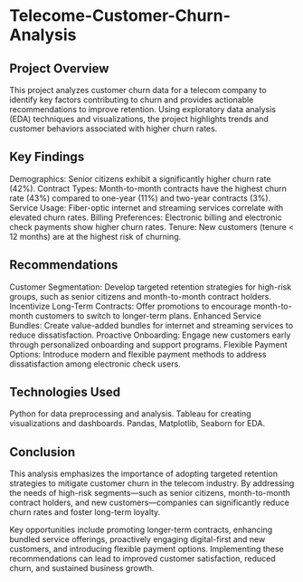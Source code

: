 # Telecome-Customer-Churn-Analysis

## Project Overview  
This project analyzes customer churn data for a telecom company to identify key factors contributing to churn and provides actionable recommendations to improve retention. Using exploratory data analysis (EDA) techniques and visualizations, the project highlights trends and customer behaviors associated with higher churn rates.

## Key Findings
Demographics: Senior citizens exhibit a significantly higher churn rate (42%).
Contract Types: Month-to-month contracts have the highest churn rate (43%) compared to one-year (11%) and two-year contracts (3%).
Service Usage: Fiber-optic internet and streaming services correlate with elevated churn rates.
Billing Preferences: Electronic billing and electronic check payments show higher churn rates.
Tenure: New customers (tenure < 12 months) are at the highest risk of churning.

## Recommendations
Customer Segmentation: Develop targeted retention strategies for high-risk groups, such as senior citizens and month-to-month contract holders.
Incentivize Long-Term Contracts: Offer promotions to encourage month-to-month customers to switch to longer-term plans.
Enhanced Service Bundles: Create value-added bundles for internet and streaming services to reduce dissatisfaction.
Proactive Onboarding: Engage new customers early through personalized onboarding and support programs.
Flexible Payment Options: Introduce modern and flexible payment methods to address dissatisfaction among electronic check users.

## Technologies Used
Python for data preprocessing and analysis.
Tableau for creating visualizations and dashboards.
Pandas, Matplotlib, Seaborn for EDA.

## Conclusion
This analysis emphasizes the importance of adopting targeted retention strategies to mitigate customer churn in the telecom industry. By addressing the needs of high-risk segments—such as senior citizens, month-to-month contract holders, and new customers—companies can significantly reduce churn rates and foster long-term loyalty.

Key opportunities include promoting longer-term contracts, enhancing bundled service offerings, proactively engaging digital-first and new customers, and introducing flexible payment options. Implementing these recommendations can lead to improved customer satisfaction, reduced churn, and sustained business growth.

